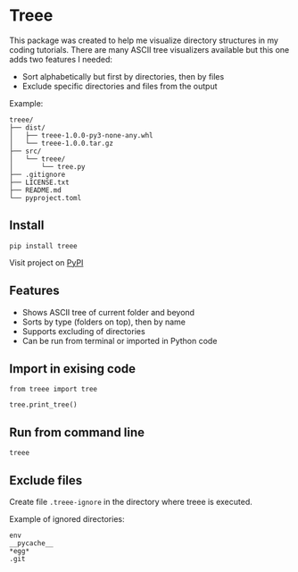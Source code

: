 # Treee

This package was created to help me visualize directory structures in my coding tutorials. There are many ASCII tree visualizers available but this one adds two features I needed:

- Sort alphabetically but first by directories, then by files
- Exclude specific directories and files from the output

Example:

```
treee/
├── dist/
│   ├── treee-1.0.0-py3-none-any.whl
│   └── treee-1.0.0.tar.gz
├── src/
│   └── treee/
│       └── tree.py
├── .gitignore
├── LICENSE.txt
├── README.md
└── pyproject.toml
```

## Install

```
pip install treee
```

Visit project on [PyPI](https://pypi.org/project/treee)

## Features

- Shows ASCII tree of current folder and beyond
- Sorts by type (folders on top), then by name
- Supports excluding of directories
- Can be run from terminal or imported in Python code

## Import in exising code

```
from treee import tree

tree.print_tree()
```

## Run from command line

```
treee
```

## Exclude files

Create file `.treee-ignore` in the directory where treee is executed.

Example of ignored directories:

```
env
__pycache__
*egg*
.git
```
